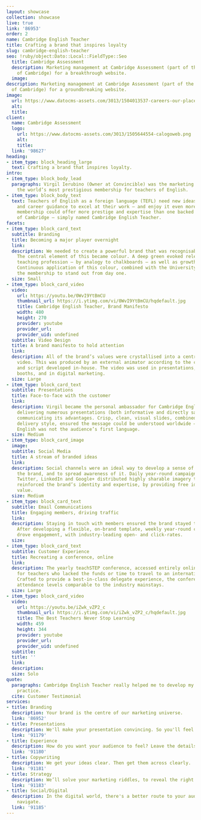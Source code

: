 ```yaml
---
layout: showcase
collection: showcase
live: true
link: '86953'
order: 2
name: Cambridge English Teacher
title: Crafting a brand that inspires loyalty
slug: cambridge-english-teacher
seo: !ruby/object:Dato::Local::FieldType::Seo
  title: Cambridge Assessment
  description: Marketing management at Cambridge Assessment (part of the University
    of Cambridge) for a breakthrough website.
  image: 
description: Marketing management at Cambridge Assessment (part of the University
  of Cambridge) for a groundbreaking website.
image:
  url: https://www.datocms-assets.com/3013/1504013537-careers-our-places-page-1.jpg
  alt: 
  title: 
client:
  name: Cambridge Assessment
  logo:
    url: https://www.datocms-assets.com/3013/1505644554-calogoweb.png
    alt: 
    title: 
  link: '98627'
heading:
- item_type: block_heading_large
  text: Crafting a brand that inspires loyalty.
intro:
- item_type: block_body_lead
  paragraphs: Virgil Ierubino (Owner at Convincible) was the marketing brain behind
    the world’s most prestigious membership for teachers of English.
- item_type: block_body_text
  text: Teachers of English as a foreign language (TEFL) need new ideas, peer support
    and career guidance to excel at their work – and enjoy it even more. No professional
    membership could offer more prestige and expertise than one backed by the University
    of Cambridge – simply named Cambridge English Teacher.
facets:
- item_type: block_card_text
  subtitle: Branding
  title: Becoming a major player overnight
  link: 
  description: We needed to create a powerful brand that was recognisable and authoritative.
    The central element of this became colour. A deep green evoked relevance to the
    teaching profession – by analogy to chalkboards – as well as growth and new ideas.
    Continuous application of this colour, combined with the University link, allowed
    the membership to stand out from day one.
  size: Small
- item_type: block_card_video
  video:
    url: https://youtu.be/0WvI9YtBmCU
    thumbnail_url: https://i.ytimg.com/vi/0WvI9YtBmCU/hqdefault.jpg
    title: Cambridge English Teacher, Brand Manifesto
    width: 480
    height: 270
    provider: youtube
    provider_url: 
    provider_uid: undefined
  subtitle: Video Design
  title: A brand manifesto to hold attention
  link: 
  description: All of the brand’s values were crystallised into a central marketing
    video. This was produced by an external animator according to the concept, storyboarding
    and script developed in-house. The video was used in presentations, on exhibition
    booths, and in digital marketing.
  size: Large
- item_type: block_card_text
  subtitle: Presentations
  title: Face-to-face with the customer
  link: 
  description: Virgil became the personal ambassador for Cambridge English Teacher,
    delivering numerous presentations (both informative and directly sales-related)
    communicating its advantages. Crisp, clean, visual slides, combined with a clear
    delivery style, ensured the message could be understood worldwide – even where
    English was not the audience’s first language.
  size: Medium
- item_type: block_card_image
  image: 
  subtitle: Social Media
  title: A stream of branded ideas
  link: 
  description: Social channels were an ideal way to develop a sense of community around
    the brand, and to spread awareness of it. Daily year-round campaigns on Facebook,
    Twitter, LinkedIn and Google+ distributed highly sharable imagery that continually
    reinforced the brand’s identity and expertise, by providing free ideas of genuine
    value.
  size: Medium
- item_type: block_card_text
  subtitle: Email Communications
  title: Engaging members, driving traffic
  link: 
  description: Staying in touch with members ensured the brand stayed top-of-mind.
    After developing a flexible, on-brand template, weekly year-round campaigns continually
    drove engagement, with industry-leading open- and click-rates.
  size: 
- item_type: block_card_text
  subtitle: Customer Experience
  title: Recreating a conference, online
  link: 
  description: The yearly teachSTEP conference, accessed entirely online, was a breakthrough
    for teachers who lacked the funds or time to travel to an international gathering.
    Crafted to provide a best-in-class delegate experience, the conference enjoyed
    attendance levels comparable to the industry mainstays.
  size: Large
- item_type: block_card_video
  video:
    url: https://youtu.be/iZwk_vZP2_c
    thumbnail_url: https://i.ytimg.com/vi/iZwk_vZP2_c/hqdefault.jpg
    title: The Best Teachers Never Stop Learning
    width: 459
    height: 344
    provider: youtube
    provider_url: 
    provider_uid: undefined
  subtitle: 
  title: ''
  link: 
  description: 
  size: Solo
quote:
  paragraphs: Cambridge English Teacher really helped me to develop my professional
    practice.
  cite: Customer Testimonial
services:
- title: Branding
  description: Your brand is the centre of our marketing universe.
  link: '86952'
- title: Presentations
  description: We'll make your presentation convincing. So you'll feel invincible.
  link: '91179'
- title: Experience
  description: How do you want your audience to feel? Leave the details to us.
  link: '91180'
- title: Copywriting
  description: We get your ideas clear. Then get them across clearly.
  link: '91181'
- title: Strategy
  description: We’ll solve your marketing riddles, to reveal the right path.
  link: '91183'
- title: Social/Digital
  description: In the digital world, there's a better route to your audience. We'll
    navigate.
  link: '91185'
---
```


